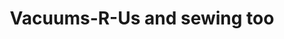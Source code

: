 ---
title: "Vacuums-R-Us and sewing too"
url: /fort-collins/vacuums-r-us-and-sewing-too/
shop: vacuum cleaner
---